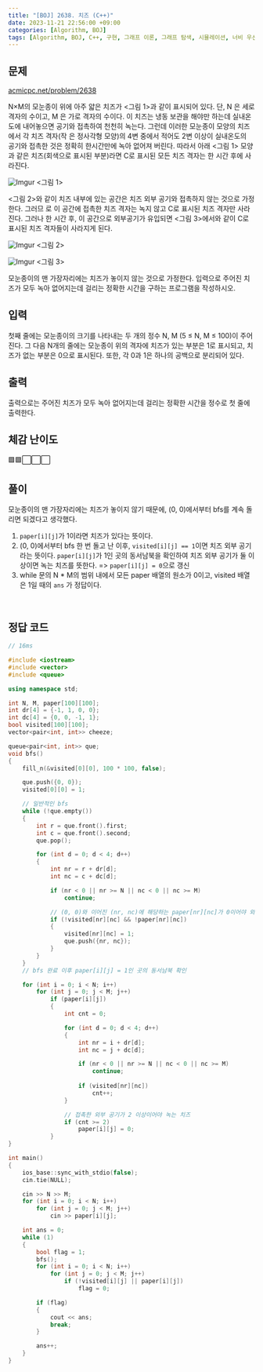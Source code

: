 ```yaml
---
title: "[BOJ] 2638. 치즈 (C++)"
date: 2023-11-21 22:56:00 +09:00
categories: [Algorithm, BOJ]
tags: [Algorithm, BOJ, C++, 구현, 그래프 이론, 그래프 탐색, 시뮬레이션, 너비 우선 탐색, 깊이 우선 탐색, Gold 3, CLASS 4]
---
```

## **문제**
[acmicpc.net/problem/2638](https://www.acmicpc.net/problem/2638)
<br>

N×M의 모눈종이 위에 아주 얇은 치즈가 <그림 1>과 같이 표시되어 있다. 단, N 은 세로 격자의 수이고, M 은 가로 격자의 수이다. 이 치즈는 냉동 보관을 해야만 하는데 실내온도에 내어놓으면 공기와 접촉하여 천천히 녹는다. 그런데 이러한 모눈종이 모양의 치즈에서 각 치즈 격자(작 은 정사각형 모양)의 4변 중에서 적어도 2변 이상이 실내온도의 공기와 접촉한 것은 정확히 한시간만에 녹아 없어져 버린다. 따라서 아래 <그림 1> 모양과 같은 치즈(회색으로 표시된 부분)라면 C로 표시된 모든 치즈 격자는 한 시간 후에 사라진다.

![Imgur](https://i.imgur.com/fGZ6d9E.png)
<그림 1>

<그림 2>와 같이 치즈 내부에 있는 공간은 치즈 외부 공기와 접촉하지 않는 것으로 가정한다. 그러므 로 이 공간에 접촉한 치즈 격자는 녹지 않고 C로 표시된 치즈 격자만 사라진다. 그러나 한 시간 후, 이 공간으로 외부공기가 유입되면 <그림 3>에서와 같이 C로 표시된 치즈 격자들이 사라지게 된다.

![Imgur](https://i.imgur.com/MFnJU4W.png)
<그림 2>

![Imgur](https://i.imgur.com/sO0Eblp.png)
<그림 3>

모눈종이의 맨 가장자리에는 치즈가 놓이지 않는 것으로 가정한다. 입력으로 주어진 치즈가 모두 녹아 없어지는데 걸리는 정확한 시간을 구하는 프로그램을 작성하시오.
<br>

## **입력**
첫째 줄에는 모눈종이의 크기를 나타내는 두 개의 정수 N, M (5 ≤ N, M ≤ 100)이 주어진다. 그 다음 N개의 줄에는 모눈종이 위의 격자에 치즈가 있는 부분은 1로 표시되고, 치즈가 없는 부분은 0으로 표시된다. 또한, 각 0과 1은 하나의 공백으로 분리되어 있다.
<br>

## **출력**
출력으로는 주어진 치즈가 모두 녹아 없어지는데 걸리는 정확한 시간을 정수로 첫 줄에 출력한다.
<br>

## **체감 난이도**
🟩🟩⬜⬜⬜
<br>

## **풀이**
모눈종이의 맨 가장자리에는 치즈가 놓이지 않기 때문에, (0, 0)에서부터 bfs를 계속 돌리면 되겠다고 생각했다.

1. `paper[i][j]`가 1이라면 치즈가 있다는 뜻이다.
2. (0, 0)에서부터 bfs 한 번 돌고 난 이후, `visited[i][j] == 1`이면 치즈 외부 공기라는 뜻이다. `paper[i][j]`가 1인 곳의 동서남북을 확인하여 치즈 외부 공기가 둘 이상이면 녹는 치즈를 뜻한다. => `paper[i][j] = 0`으로 갱신
3. while 문의 N * M의 범위 내에서 모든 paper 배열의 원소가 0이고, visited 배열은 1일 때의 `ans` 가 정답이다.
<br>

## **정답 코드**
```c++
// 16ms

#include <iostream>
#include <vector>
#include <queue>

using namespace std;

int N, M, paper[100][100];
int dr[4] = {-1, 1, 0, 0};
int dc[4] = {0, 0, -1, 1};
bool visited[100][100];
vector<pair<int, int>> cheeze;

queue<pair<int, int>> que;
void bfs()
{
    fill_n(&visited[0][0], 100 * 100, false);

    que.push({0, 0});
    visited[0][0] = 1;

    // 일반적인 bfs
    while (!que.empty())
    {
        int r = que.front().first;
        int c = que.front().second;
        que.pop();

        for (int d = 0; d < 4; d++)
        {
            int nr = r + dr[d];
            int nc = c + dc[d];

            if (nr < 0 || nr >= N || nc < 0 || nc >= M)
                continue;

            // (0, 0)와 이어진 (nr, nc)에 해당하는 paper[nr][nc]가 0이어야 외부 공기 -> 방문 처리
            if (!visited[nr][nc] && !paper[nr][nc])
            {
                visited[nr][nc] = 1;
                que.push({nr, nc});
            }
        }
    }
    // bfs 완료 이후 paper[i][j] = 1인 곳의 동서남북 확인

    for (int i = 0; i < N; i++)
        for (int j = 0; j < M; j++)
            if (paper[i][j])
            {
                int cnt = 0;

                for (int d = 0; d < 4; d++)
                {
                    int nr = i + dr[d];
                    int nc = j + dc[d];

                    if (nr < 0 || nr >= N || nc < 0 || nc >= M)
                        continue;
                    
                    if (visited[nr][nc])
                        cnt++;
                }

                // 접촉한 외부 공기가 2 이상이어야 녹는 치즈
                if (cnt >= 2)
                    paper[i][j] = 0;
            }
}

int main()
{
    ios_base::sync_with_stdio(false);
    cin.tie(NULL);

    cin >> N >> M;
    for (int i = 0; i < N; i++)
        for (int j = 0; j < M; j++)
            cin >> paper[i][j];

    int ans = 0;
    while (1)
    {
        bool flag = 1;
        bfs();
        for (int i = 0; i < N; i++)
            for (int j = 0; j < M; j++)
                if (!visited[i][j] || paper[i][j])
                    flag = 0;

        if (flag)
        {
            cout << ans;
            break;
        }

        ans++;
    }
}
```